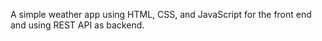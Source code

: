 A simple weather app using HTML, CSS, and JavaScript for the front end and using REST API as backend.